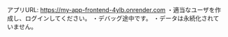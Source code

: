 アプリURL: https://my-app-frontend-4ylb.onrender.com
・適当なユーザを作成し、ログインしてください。
・デバッグ途中です。
・データは永続化されていません。
